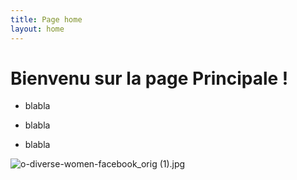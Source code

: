 ```yaml
---
title: Page home
layout: home
---
```


# Bienvenu sur la page Principale !

* blabla

* blabla

* blabla

![o-diverse-women-facebook_orig (1).jpg](/uploads/o-diverse-women-facebook_orig%20(1).jpg)